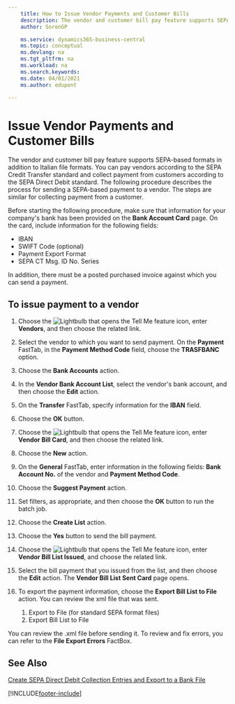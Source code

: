 ```yaml
---
    title: How to Issue Vendor Payments and Customer Bills
    description: The vendor and customer bill pay feature supports SEPA-based formats in addition to Italian file formats.
    author: SorenGP

    ms.service: dynamics365-business-central
    ms.topic: conceptual
    ms.devlang: na
    ms.tgt_pltfrm: na
    ms.workload: na
    ms.search.keywords:
    ms.date: 04/01/2021
    ms.author: edupont

---
```

# Issue Vendor Payments and Customer Bills

The vendor and customer bill pay feature supports SEPA-based formats in addition to Italian file formats. You can pay vendors according to the SEPA Credit Transfer standard and collect payment from customers according to the SEPA Direct Debit standard. The following procedure describes the process for sending a SEPA-based payment to a vendor. The steps are similar for collecting payment from a customer.  

Before starting the following procedure, make sure that information for your company's bank has been provided on the **Bank Account Card** page. On the card, include information for the following fields:  

- IBAN  
- SWIFT Code (optional)  
- Payment Export Format  
- SEPA CT Msg. ID No. Series  

In addition, there must be a posted purchased invoice against which you can send a payment.  

## To issue payment to a vendor  

1. Choose the ![Lightbulb that opens the Tell Me feature](../../media/ui-search/search_small.png "Tell me what you want to do") icon, enter **Vendors**, and then choose the related link.  
2. Select the vendor to which you want to send payment. On the **Payment** FastTab, in the **Payment Method Code** field, choose the **TRASFBANC** option.
3. Choose the **Bank Accounts** action.  
4. In the **Vendor Bank Account List**, select the vendor's bank account, and then choose the **Edit** action.
5. On the **Transfer** FastTab, specify information for the **IBAN** field.  
6. Choose the **OK** button.  
7. Choose the ![Lightbulb that opens the Tell Me feature](../../media/ui-search/search_small.png "Tell me what you want to do") icon, enter **Vendor Bill Card**, and then choose the related link.  
8. Choose the **New** action.  
9. On the **General** FastTab, enter information in the following fields: **Bank Account No.** of the vendor and **Payment Method Code**.  
10. Choose the **Suggest Payment** action.
11. Set filters, as appropriate, and then choose the **OK** button to run the batch job.  
12. Choose the **Create List** action.
13. Choose the **Yes** button to send the bill payment.  
14. Choose the ![Lightbulb that opens the Tell Me feature](../../media/ui-search/search_small.png "Tell me what you want to do") icon, enter **Vendor Bill List Issued**, and choose the related link.
15. Select the bill payment that you issued from the list, and then choose the **Edit** action. The **Vendor Bill List Sent Card** page opens.  
16. To export the payment information, choose the **Export Bill List to File** action. You can review the xml file that was sent.  

    1. Export to File (for standard SEPA format files)  
    2. Export Bill List to File  

You can review the .xml file before sending it. To review and fix errors, you can refer to the **File Export Errors** FactBox.  

## See Also

[Create SEPA Direct Debit Collection Entries and Export to a Bank File](../../finance-collect-payments-with-sepa-direct-debit.md#creating-sepa-direct-debit-collection-entries-and-export-to-a-bank-file)


[!INCLUDE[footer-include](../../includes/footer-banner.md)]